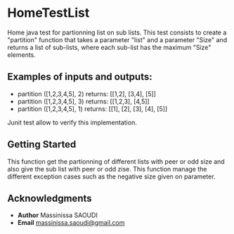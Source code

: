 # HomeTestList
Home java test for partionning list on sub lists. This test consists to create a "partition" function that takes a parameter "list" and 
a parameter "Size" and returns a list of sub-lists, where each sub-list has the maximum "Size" elements.

## Examples of inputs and outputs:

* partition ([1,2,3,4,5], 2) returns: [[1,2], [3,4], [5]]
* partition ([1,2,3,4,5], 3) returns: [[1,2,3], [4,5]]
* partition ([1,2,3,4,5], 1) returns: [[1], [2], [3], [4], [5]]

Junit test allow to verify this implementation.

## Getting Started

This function get the partionning of different lists with peer or odd size and also give the sub list with peer or odd zise.
This function manage the different exception cases such as the negative size given on parameter. 

## Acknowledgments

* **Author**  Massinissa SAOUDI 
* **Email**  massinissa.saoudi@gmail.com
